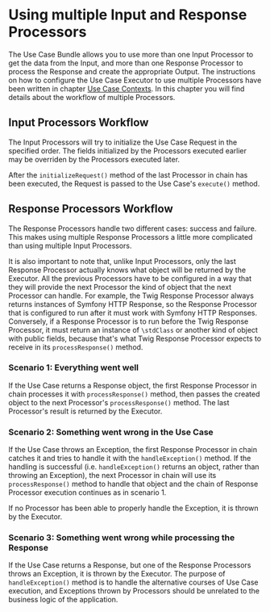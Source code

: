 # Using multiple Input and Response Processors
The Use Case Bundle allows you to use more than one Input Processor to get the data from the Input, and more than
one Response Processor to process the Response and create the appropriate Output. The instructions on how to 
configure the Use Case Executor to use multiple Processors have been written in chapter 
[Use Case Contexts](03-use-case-contexts.md). In this chapter you will find details about the workflow of multiple
Processors.

## Input Processors Workflow

The Input Processors will try to initialize the Use Case Request in the specified order. The fields initialized
by the Processors executed earlier may be overriden by the Processors executed later.

After the `initializeRequest()` method of the last Processor in chain has been executed, the Request is passed
to the Use Case's `execute()` method.

## Response Processors Workflow

The Response Processors handle two different cases: success and failure. This makes using multiple Response
Processors a little more complicated than using multiple Input Processors.

It is also important to note that, unlike Input Processors, only the last Response Processor actually knows 
what object will be returned by the Executor. All the previous Processors have to be configured in a way
that they will provide the next Processor the kind of object that the next Processor can handle. 
For example, the Twig Response Processor always returns instances of Symfony HTTP Response, so the Response
Processor that is configured to run after it must work with Symfony HTTP Responses. Conversely, if a Response
Processor is to run before the Twig Response Processor, it must return an instance of `\stdClass` or another
kind of object with public fields, because that's what Twig Response Processor expects to receive in its
`processResponse()` method.

### Scenario 1: Everything went well

If the Use Case returns a Response object, the first Response Processor in chain processes it with
`processResponse()` method, then passes the created object to the next Processor's `processResponse()` method. 
The last Processor's result is returned by the Executor.

### Scenario 2: Something went wrong in the Use Case

If the Use Case throws an Exception, the first Response Processor in chain catches it and tries to handle it 
with the `handleException()` method. If the handling is successful (i.e. `handleException()` returns an object, 
rather than throwing an Exception), the next Processor in chain will use its `processResponse()` method to handle
that object and the chain of Response Processor execution continues as in scenario 1.
 
If no Processor has been able to properly handle the Exception, it is thrown by the Executor.

### Scenario 3: Something went wrong while processing the Response

If the Use Case returns a Response, but one of the Response Processors throws an Exception, it is thrown by
the Executor. The purpose of `handleException()` method is to handle the alternative courses of Use Case execution,
and Exceptions thrown by Processors should be unrelated to the business logic of the application.

